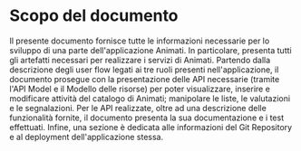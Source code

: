 
# Scopo del documento
Il presente documento fornisce tutte le informazioni necessarie per lo sviluppo di una parte dell'applicazione Animati. In particolare, presenta tutti gli artefatti necessari per realizzare i servizi di Animati. Partendo dalla descrizione degli user flow legati ai tre ruoli presenti nell'applicazione, il documento prosegue con la presentazione delle API necessarie (tramite l'API Model e il Modello delle risorse) per poter visualizzare, inserire e modificare attività del catalogo di Animati; manipolare le liste, le valutazioni e le segnalazioni. Per le API realizzate, oltre ad una descrizione delle funzionalità fornite, il documento presenta la sua documentazione e i test effettuati.
Infine, una sezione è dedicata alle informazioni del Git Repository e al deployment dell'applicazione stessa.

<div class="page-break"></div>
